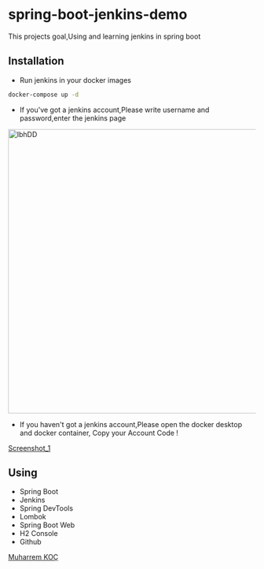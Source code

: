 # spring-boot-jenkins-demo

This projects goal,Using and learning jenkins in spring boot

## Installation

- Run jenkins in your docker images

```bash
docker-compose up -d 
```
- If you've got a jenkins account,Please write username and password,enter the jenkins page

<img width="577" alt="IbhDD" src="https://user-images.githubusercontent.com/80245013/147904794-be1f1319-677a-4a25-b531-92f148d28dab.png">

- If you haven't got a jenkins account,Please open the docker desktop and docker container, Copy your Account Code !

[Screenshot_1](https://user-images.githubusercontent.com/80245013/147904853-a009bd4d-3f15-45e7-b1f8-60f72c34faf0.png)



## Using
 - Spring Boot
 - Jenkins
 - Spring DevTools
 - Lombok
 - Spring Boot Web
 - H2 Console
 - Github

[Muharrem KOÇ](https://github.com/muharremkoc)
